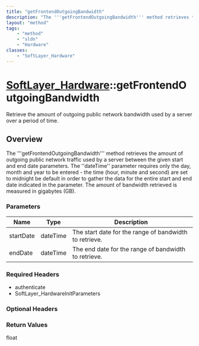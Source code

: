 ```yaml
---
title: "getFrontendOutgoingBandwidth"
description: "The '''getFrontendOutgoingBandwidth''' method retrieves the amount of outgoing public network traffic used by a server b... "
layout: "method"
tags:
    - "method"
    - "sldn"
    - "Hardware"
classes:
    - "SoftLayer_Hardware"
---
```

# [SoftLayer_Hardware](/reference/services/SoftLayer_Hardware)::getFrontendOutgoingBandwidth

Retrieve the amount of outgoing public network bandwidth used by a server over a period of time. 


## Overview 
The '''getFrontendOutgoingBandwidth''' method retrieves the amount of outgoing public network traffic used by a server between the given start and end date parameters. The ''dateTime'' parameter requires only the day, month and year to be entered - the time (hour, minute and second) are set to midnight be default in order to gather the data for the entire start and end date indicated in the parameter. The amount of bandwidth retrieved is measured in gigabytes (GB). 

### Parameters 
|Name | Type | Description |
| --- | --- | --- |
|startDate| dateTime| The start date for the range of bandwidth to retrieve.|
|endDate| dateTime| The end date for the range of bandwidth to retrieve.|


### Required Headers
* authenticate
* SoftLayer_HardwareInitParameters

### Optional Headers

### Return Values
float

